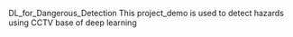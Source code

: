 DL_for_Dangerous_Detection
This project_demo is used to detect hazards using CCTV base of deep learning
